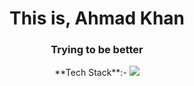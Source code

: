 <h1 align="center">This is, Ahmad Khan</h1>
<h3 align="center">Trying to be better</h3>

<p align="center"
- I’m currently studying **Computer Engineering**
- Interested in **GNU/Linux, AOSP**
- Can contact me at, **github.ahmadkhan@gmail.com**
</p>
  

<p align="center">
  **Tech Stack**:-
  <a href="https://skillicons.dev">
    <img src="https://skillicons.dev/icons?i=arch,cpp,git,github,html,java,linux,mysql,python" />
  </a>
</p>

